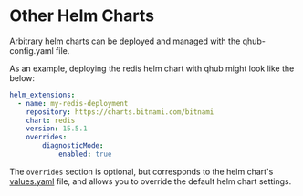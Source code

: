# Other Helm Charts

Arbitrary helm charts can be deployed and managed with the qhub-config.yaml file.

As an example, deploying the redis helm chart with qhub might look like the below:

```yaml
helm_extensions:
  - name: my-redis-deployment
    repository: https://charts.bitnami.com/bitnami
    chart: redis
    version: 15.5.1
    overrides:
        diagnosticMode:
            enabled: true
```

The `overrides` section is optional, but corresponds to the helm chart's [values.yaml](https://helm.sh/docs/chart_template_guide/values_files/) file, and allows you to override the default helm chart settings.
